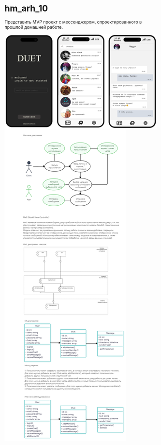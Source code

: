 # hm_arh_10
Представить MVP проект с мессенджером, спроектированного в прошлой домашней работе.

![Задание](app-homework.png)
![Задание](_task_project.png)
